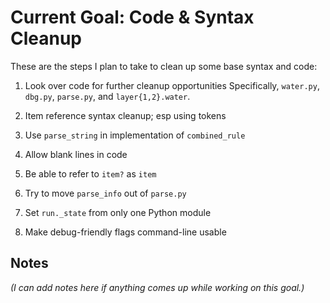 # Current Goal: Code & Syntax Cleanup

These are the steps I plan to take
to clean up some base syntax and code:

1. Look over code for further cleanup opportunities
   Specifically, `water.py`, `dbg.py`, `parse.py`, and `layer{1,2}.water`.

2. Item reference syntax cleanup; esp using tokens

3. Use `parse_string` in implementation of `combined_rule`

4. Allow blank lines in code

5. Be able to refer to `item?` as `item`

6. Try to move `parse_info` out of `parse.py`

7. Set `run._state` from only one Python module

8. Make debug-friendly flags command-line usable


## Notes

*(I can add notes here if anything comes up while working on this goal.)*
